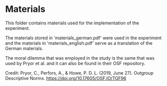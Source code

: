 # Materials

This folder contains materials used for the implementation of the experiment.

The materials stored in 'materials_german.pdf' were used in the experiment and the materials in 'materials_english.pdf' serve as a translation of the German materials. 

The moral dilemma that was employed in the study is the same that was used by Pryor et al. and it can also be found in their OSF repository.

Credit:
Pryor, C., Perfors, A., & Howe, P. D. L. (2019, June 27). Outgroup Descriptive Norms.
https://doi.org/10.17605/OSF.IO/TGF96
